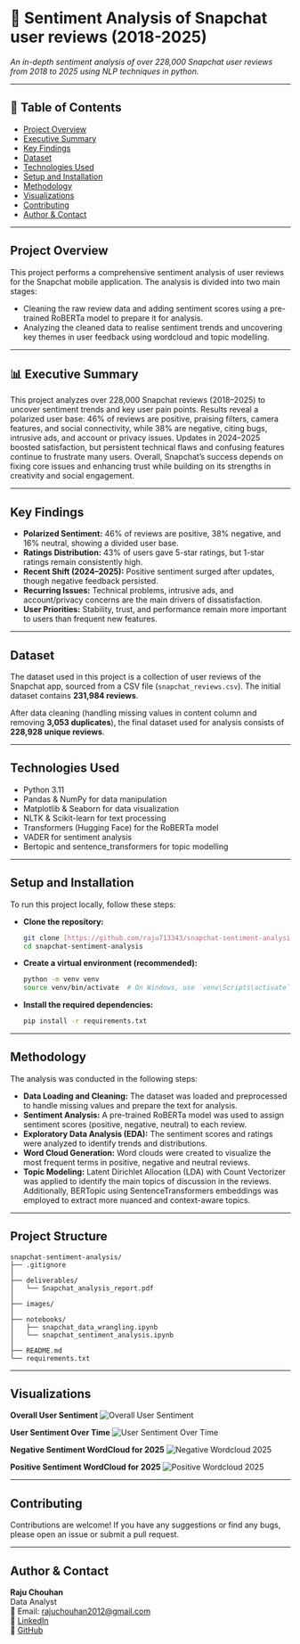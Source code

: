 # 🧾 Sentiment Analysis of Snapchat user reviews (2018-2025)

_An in-depth sentiment analysis of over 228,000 Snapchat user reviews from 2018 to 2025 using NLP techniques in python._

---

## 📌 Table of Contents
- <a href="#project-overview">Project Overview</a>
- <a href="#executive-summary">Executive Summary</a>
- <a href="#key-findings">Key Findings</a>
- <a href="#sataset">Dataset</a>
- <a href="#technologies-used">Technologies Used</a>
- <a href="#setup-and-installation">Setup and Installation</a>
- <a href="#methodology">Methodology</a>
- <a href="#visualizations">Visualizations</a>
- <a href="#contributing">Contributing</a>
- <a href="#author--contact">Author & Contact</a>

---
<h2><a class="anchor" id="project-overview"></a>Project Overview</h2>

This project performs a comprehensive sentiment analysis of user reviews for the Snapchat mobile application. The analysis is divided into two main stages:
- Cleaning the raw review data and adding sentiment scores using a pre-trained RoBERTa model to prepare it for analysis.
- Analyzing the cleaned data to realise sentiment trends and uncovering key themes in user feedback using wordcloud and topic modelling.

---
<h2><a class="anchor" id="executive-summary"></a>📊 Executive Summary</h2>

This project analyzes over 228,000 Snapchat reviews (2018–2025) to uncover sentiment trends and key user pain points. Results reveal a polarized user base: 46% of reviews are positive, praising filters, camera features, and social connectivity, while 38% are negative, citing bugs, intrusive ads, and account or privacy issues. Updates in 2024–2025 boosted satisfaction, but persistent technical flaws and confusing features continue to frustrate many users. Overall, Snapchat’s success depends on fixing core issues and enhancing trust while building on its strengths in creativity and social engagement.

---
<h2><a class="anchor" id="key-findings"></a>Key Findings</h2>

- **Polarized Sentiment:** 46% of reviews are positive, 38% negative, and 16% neutral, showing a divided user base.  
- **Ratings Distribution:** 43% of users gave 5-star ratings, but 1-star ratings remain consistently high.  
- **Recent Shift (2024–2025):** Positive sentiment surged after updates, though negative feedback persisted.  
- **Recurring Issues:** Technical problems, intrusive ads, and account/privacy concerns are the main drivers of dissatisfaction.  
- **User Priorities:** Stability, trust, and performance remain more important to users than frequent new features.  

---
<h2><a class="anchor" id="dataset"></a>Dataset</h2>

The dataset used in this project is a collection of user reviews of the Snapchat app, sourced from a CSV file (`snapchat_reviews.csv`). The initial dataset contains **231,984 reviews**.

After data cleaning (handling missing values in content column and removing **3,053 duplicates**), the final dataset used for analysis consists of **228,928 unique reviews**.

---
<h2><a class="anchor" id="technologies-used"></a>Technologies Used</h2>

- Python 3.11
- Pandas & NumPy for data manipulation
- Matplotlib & Seaborn for data visualization
- NLTK & Scikit-learn for text processing
- Transformers (Hugging Face) for the RoBERTa model
- VADER for sentiment analysis
- Bertopic and sentence_transformers for topic modelling

---
<h2><a class="anchor" id="setup-and-installation"></a>Setup and Installation</h2>

To run this project locally, follow these steps:

- **Clone the repository:**
   ```bash
   git clone [https://github.com/raju713343/snapchat-sentiment-analysis.git](https://github.com/raju713343/snapchat-sentiment-analysis.git
   cd snapchat-sentiment-analysis
   ```

- **Create a virtual environment (recommended):**
   ```bash
   python -m venv venv
   source venv/bin/activate  # On Windows, use `venv\Scripts\activate`
   ```

- **Install the required dependencies:**
   ```bash
   pip install -r requirements.txt
   ```
---
<h2><a class="anchor" id="methodology"></a>Methodology</h2>

The analysis was conducted in the following steps:
- **Data Loading and Cleaning:** The dataset was loaded and preprocessed to handle missing values and prepare the text for analysis.
- **Sentiment Analysis:** A pre-trained RoBERTa model was used to assign sentiment scores (positive, negative, neutral) to each review.
- **Exploratory Data Analysis (EDA):** The sentiment scores and ratings were analyzed to identify trends and distributions.
- **Word Cloud Generation:** Word clouds were created to visualize the most frequent terms in positive, negative and neutral reviews.
- **Topic Modeling:** Latent Dirichlet Allocation (LDA) with Count Vectorizer was applied to identify the main topics of discussion in the reviews. Additionally, BERTopic using SentenceTransformers embeddings was employed to extract more nuanced and context-aware topics.

---
<h2><a class="anchor" id="project-structure"></a>Project Structure</h2>

```
snapchat-sentiment-analysis/
├── .gitignore
│   
├── deliverables/
│   └── Snapchat_analysis_report.pdf
│
├── images/ 
│
├── notebooks/
│   ├── snapchat_data_wrangling.ipynb
│   └── snapchat_sentiment_analysis.ipynb
│
├── README.md   
└── requirements.txt
```

---
<h2><a class="anchor" id="visualizations"></a>Visualizations</h2>

**Overall User Sentiment**
![Overall User Sentiment](images/Overall_Sentiment.png)

**User Sentiment Over Time**
![User Sentiment Over Time](images/sentiment_distribution.png)

**Negative Sentiment WordCloud for 2025**
![Negative Wordcloud 2025](images/wordcloud_negative_2025.png)

**Positive Sentiment WordCloud for 2025**
![Positive Wordcloud 2025](images/wordcloud_positive_2025.png)

---
<h2><a class="anchor" id="contributing"></a>Contributing</h2>

Contributions are welcome! If you have any suggestions or find any bugs, please open an issue or submit a pull request.

---
<h2><a class="anchor" id="author--contact"></a>Author & Contact</h2>

**Raju Chouhan**  
Data Analyst  
📧 Email: rajuchouhan2012@gmail.com  
🔗 [LinkedIn](https://www.linkedin.com/in/raju-chouhan-9b20091a1/)  
🔗 [GitHub](https://github.com/raju713343/vendor-performance-analysis-python-sql-powerbi)
